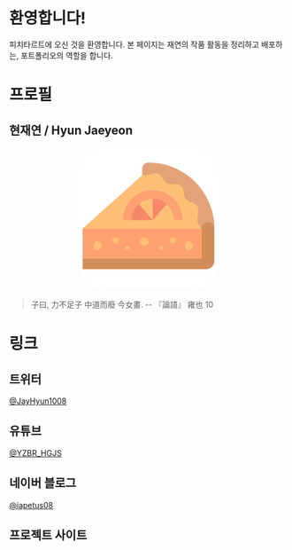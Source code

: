 
# 환영합니다!

피치타르트에 오신 것을 환영합니다. 본 페이지는 재연의 작품 활동을 정리하고 배포하는, 포트폴리오의 역할을 합니다.

# 프로필 <a href="./?p=profile" class="icon"><i class='bx bx-link-alt'></i></a>

## 현재연 / Hyun Jaeyeon

<p style="text-align:center;"><img src="./assets/profile.png" width="256px" style="border-radius:50px;"></p>

> 子曰, 力不足子 中道而廢 今女畫. -- 『論語』 雍也 10

# 링크

## 트위터

<a href="https://twitter.com/jayhyun1008">@JayHyun1008</a>

## 유튜브

<a href="https://www.youtube.com/@YZBR_HGJS">@YZBR_HGJS</a>

## 네이버 블로그

<a href="https://blog.naver.com/iapetus08">@iapetus08</a>

## 프로젝트 사이트
